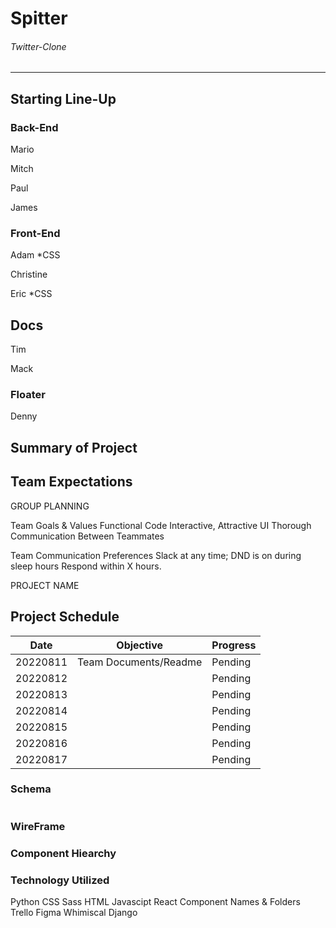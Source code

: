 # Spitter

###### Twitter-Clone


----------------
## Starting Line-Up

### Back-End
 Mario 

Mitch

Paul

James

### Front-End
Adam *CSS

Christine

Eric *CSS

## Docs
Tim

Mack

### Floater

Denny


## Summary of Project



## Team Expectations
GROUP PLANNING

Team Goals & Values
Functional Code
Interactive, Attractive UI
Thorough Communication Between Teammates

Team Communication Preferences
Slack at any time; DND is on during sleep hours
Respond within X hours.

PROJECT NAME

## Project Schedule
| Date| Objective| Progress|
|-----|----------|---------|
|20220811|Team Documents/Readme|Pending|
|20220812|        |Pending|
|20220813|        |Pending|
|20220814|        |Pending|
|20220815|        |Pending|
|20220816|        |Pending|
|20220817|        |Pending|


### Schema
```

```

### WireFrame


### Component Hiearchy


### Technology Utilized 
Python
CSS
Sass
HTML
Javascipt
React Component Names & Folders
Trello
Figma
Whimiscal
Django

